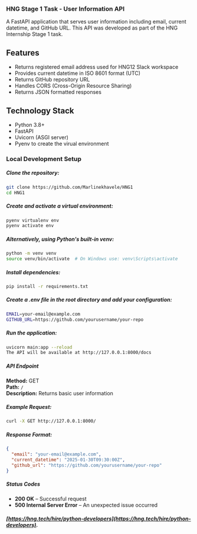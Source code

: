 ### HNG Stage 1 Task - User Information API
A FastAPI application that serves user information including email, current datetime, and GitHub URL. This API was developed as part of the HNG Internship Stage 1 task.

## Features
- Returns registered email address used for HNG12 Slack workspace
- Provides current datetime in ISO 8601 format (UTC)
- Returns GitHub repository URL
- Handles CORS (Cross-Origin Resource Sharing)
- Returns JSON formatted responses

## Technology Stack
- Python 3.8+
- FastAPI
- Uvicorn (ASGI server)
- Pyenv to create the virual environment

### Local Development Setup
##### Clone the repository:
```bash
git clone https://github.com/Marlinekhavele/HNG1
cd HNG1
```

##### Create and activate a virtual environment:
```bash
pyenv virtualenv env
pyenv activate env
```
##### Alternatively, using Python's built-in venv:
```bash
python -m venv venv
source venv/bin/activate  # On Windows use: venv\Scripts\activate
```
##### Install dependencies:
```bash
pip install -r requirements.txt
```
##### Create a .env file in the root directory and add your configuration:
```bash
EMAIL=your-email@example.com
GITHUB_URL=https://github.com/yourusername/your-repo
```
##### Run the application:
```bash
uvicorn main:app --reload
The API will be available at http://127.0.0.1:8000/docs
```
##### API Endpoint
**Method:** GET  
**Path:** `/`  
**Description:** Returns basic user information 
##### Example Request:
```bash
curl -X GET http://127.0.0.1:8000/
```
##### Response Format:
```json
{
  "email": "your-email@example.com",
  "current_datetime": "2025-01-30T09:30:00Z",
  "github_url": "https://github.com/yourusername/your-repo"
}
```
##### Status Codes  
- **200 OK** – Successful request  
- **500 Internal Server Error** – An unexpected issue occurred  

##### [https://hng.tech/hire/python-developers](https://hng.tech/hire/python-developers).
